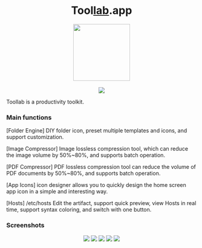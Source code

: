 <h1 align="center">Tool<a href="https://apps.apple.com/app/id1527357591">lab</a>.app</h1>

<p align="center">
  <img src="https://is5-ssl.mzstatic.com/image/thumb/Purple112/v4/82/0c/a7/820ca75e-6913-dbee-8349-794c9ea856f7/AppIcon-0-85-220-0-4-2x.png/1000x0w.webp" width="150">
  <br/>
  <br/>
  <a href="https://apps.apple.com/app/id1527357591"><img src="https://developer.apple.com/app-store/marketing/guidelines/images/badge-download-on-the-mac-app-store.svg" /></a>
  
</p>


Toollab is a productivity toolkit.

### Main functions

[Folder Engine] DIY folder icon, preset multiple templates and icons, and support customization.

[Image Compressor] Image lossless compression tool, which can reduce the image volume by 50%~80%, and supports batch operation.

[PDF Compressor] PDF lossless compression tool can reduce the volume of PDF documents by 50%~80%, and supports batch operation.

[App Icons] icon designer allows you to quickly design the home screen app icon in a simple and interesting way.

[Hosts] /etc/hosts Edit the artifact, support quick preview, view Hosts in real time, support syntax coloring, and switch with one button.

### Screenshots

<p align="center">
  <img src="https://is1-ssl.mzstatic.com/image/thumb/PurpleSource112/v4/f1/1a/d5/f11ad562-d349-f863-6018-96765c1dd6ac/07251d78-b656-48d7-b831-22cf4653e15c_1-e.png/2000x0w.webp">
  <img src="https://is2-ssl.mzstatic.com/image/thumb/PurpleSource122/v4/45/10/0b/45100b5e-92ff-c400-b0e1-8bd1360b119b/3d789806-66a9-4efb-8730-879e7ee27b49_2-e.png/2000x0w.webp">
  <img src="https://is2-ssl.mzstatic.com/image/thumb/PurpleSource122/v4/0b/d5/e4/0bd5e416-bdee-c7df-d111-32b570cb69e0/fae401e4-b4cc-4b18-a35a-6897f1881b67_5-e.png/2000x0w.webp">
  <img src="https://is4-ssl.mzstatic.com/image/thumb/PurpleSource112/v4/03/e3/8f/03e38f6c-36c4-ec56-f341-73d74d50e9a3/7991aaa4-8435-496d-913b-9c6f43daf89b_3-e.png/2000x0w.webp">
  <img src="https://is3-ssl.mzstatic.com/image/thumb/PurpleSource122/v4/93/64/17/93641711-9b63-2d6f-8087-96de33edd333/b6f527c1-3bc2-45db-8d3d-5a308410bdd6_4-e.png/2000x0w.webp">
</p>
